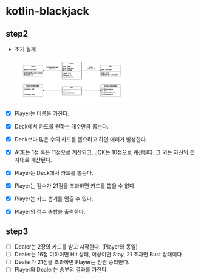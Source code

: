# kotlin-blackjack

## step2
- 초기 설계

    <img src="./step2_design.png" width="300" alt="">


- [x] Player는 이름을 가진다.
- [x] Deck에서 카드를 원하는 개수만큼 뽑는다.
- [x] Deck보다 많은 수의 카드를 뽑으려고 하면 에러가 발생한다.
- [x] ACE는 1점 혹은 11점으로 계산되고, JQK는 10점으로 계산된다. 그 외는 자신의 숫자대로 계산된다.
- [x] Player는 Deck에서 카드를 뽑는다.
- [x] Player는 점수가 21점을 초과하면 카드를 뽑을 수 없다.
- [x] Player는 카드 뽑기를 멈출 수 있다.
- [x] Player의 점수 총합을 출력한다.


## step3
- [ ] Dealer는 2장의 카드를 받고 시작한다. (Player와 동일)
- [ ] Dealer는 16점 이하이면 Hit 상태, 이상이면 Stay, 21 초과면 Bust 상태이다
- [ ] Dealer가 21점을 초과하면 Player는 전원 승리한다.
- [ ] Player와 Dealer는 승부의 결과를 가진다.
